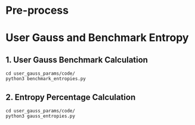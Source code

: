 # Pre-process

# User Gauss and Benchmark Entropy

<!-- ## User Gauss and Entropy Percentage Calculation -->

## 1. User Gauss Benchmark Calculation

```python3
cd user_gauss_params/code/
python3 benchmark_entropies.py
```

## 2. Entropy Percentage Calculation

```python3
cd user_gauss_params/code/
python3 gauss_entropies.py
```
